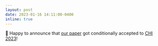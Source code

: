 ```yaml
---
layout: post
date: 2023-01-16 14:11:00-0400
inline: true
---
```


📄 Happy to announce that [our paper](https://minahuh.com/AVscript/) got conditionally accepted to [CHI 2023](https://chi2023.acm.org)!